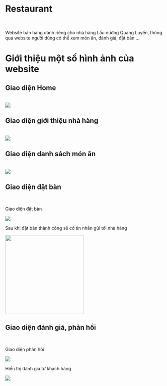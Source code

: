 # Restaurant
<br/>

Website bán hàng dành riêng cho nhà hàng Lẩu nướng Quang Luyến, thông qua website người dùng có thể xem món ăn, đánh giá, đặt bàn ...

# Giới thiệu một số hình ảnh của website

## Giao diện Home
<br/>

<img src="https://i.ibb.co/F4xHMPH/home.png" >


## Giao diện giới thiệu nhà hàng
<br/>

<img src="https://i.ibb.co/6Yd2XCf/intro.png" >


## Giao diện danh sách món ăn
<br/>

<img src="https://i.ibb.co/DzGDsFR/menu.png" >


## Giao diện đặt bàn
<br/>

Giao diện đặt bàn
<br/>


<img src="https://i.ibb.co/LpsdNsZ/booking.png" >

Sau khi đặt bàn thành công sẽ có tin nhắn gửi tới nhà hàng
<br/>


<img src="https://i.ibb.co/W362Zx0/mes.png" width = "250">


## Giao diện đánh giá, phản hồi
<br/>

Giao diện phản hồi
<br/>


<img src="https://i.ibb.co/d7HdZNT/feedback.png" >


Hiển thị đánh giá từ khách hàng


<img src="https://i.ibb.co/7bVGpWr/review.png" >







